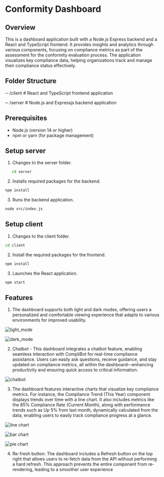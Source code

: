 # Conformity Dashboard

## Overview

This is a dashboard application built with a Node.js Express backend and a React and TypeScript frontend. It provides insights and analytics through various components, focusing on compliance metrics as part of the assessment for the conformity evaluation process. The application visualizes key compliance data, helping organizations track and manage their compliance status effectively.

## Folder Structure

─ /client # React and TypeScript frontend application

─ /server # Node.js and Expressjs backend application

## Prerequisites

- Node.js (version 14 or higher)
- npm or yarn (for package management)

## Setup server

1. Changes to the server folder.

```bash
   cd server
```

2. Installs required packages for the backend.

```bash
npm install
```

3. Runs the backend application.

```bash
node src/index.js
```

## Setup client

1. Changes to the client folder.

```bash
cd client
```

2. Install the required packages for the frontend.

```bash
npm install
```

3. Launches the React application.

```bash
npm start
```

## Features

1. The dashboard supports both light and dark modes, offering users a personalized and comfortable viewing experience that adapts to various environments for improved usability.

![light_mode](../main/project_images/LightMode.jpeg)

![dark_mode](../main/project_images/DarkMode.jpeg)

2. Chatbot - This dashboard integrates a chatbot feature, enabling seamless interaction with CompliBot for real-time compliance assistance. Users can easily ask questions, receive guidance, and stay updated on compliance metrics, all within the dashboard—enhancing productivity and ensuring quick access to critical information.

![chatbot](../main/project_images/ChatBot.jpeg)

3. The dashboard features interactive charts that visualize key compliance metrics. For instance, the Compliance Trend (This Year) component displays trends over time with a line chart. It also includes metrics like the 85% Compliance Rate (Current Month), along with performance trends such as Up 5% from last month, dynamically calculated from the data, enabling users to easily track compliance progress at a glance.

![line chart](../main/project_images/LineChart.jpeg)

![bar chart](../main/project_images/BarChart.jpeg)

![pie chart](../main/project_images/DoughnutChart.jpeg)

4. Re-fresh button: The dashboard includes a Refresh button on the top right that allows users to re-fetch data from the API without performing a hard refresh. This approach prevents the entire component from re-rendering, leading to a smoother user experience

